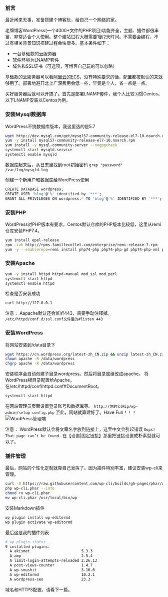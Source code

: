 ### 前言
最近闲来无事，准备搭建个博客玩，给自己一个网络的家。

老牌博客WordPress(一个4000+文件的PHP项目)功能齐全，主题、插件都很丰富，非常适合个人使用。整个建站过程大概需要1到2天时间。不需要会编程，不过有相关背景知识搭建过程会快很多。基本条件如下：

- 一台基础款的云服务器
- 软件环境为LNAMP套件
- 域名和SSL证书（可选项，写博客自己玩的可以忽略）

基础款的云服务器可以看[阿里云的ECS](https://www.aliyun.com/minisite/goods?source=5176.29345612&userCode=6em66axj "阿里云的ECS")，没有特殊要求的话，配置都按默认的来就够用了。部署地避开北上广深费用会低一些，毕竟是个人，省一点是一点。

买好服务器后就可以开搞了。首先是部署LNAMP套件，我个人比较习惯Centos，以下LNAMP安装以Centos为例。

### 安装Mysql数据库
WordPress不挑数据库版本，我这里选的是5.7
```bash
wget http://dev.mysql.com/get/mysql57-community-release-el7-10.noarch.rpm
yum -y install mysql57-community-release-el7-10.noarch.rpm
yum install -y mysql-community-server --nogpgcheck
systemctl start mysqld.service
systemctl enable mysqld
```

数据库起来后，从日志里找到root初始密码
`grep "password" /var/log/mysqld.log`

创建一个新用户和数据库给WordPress使用
```bash
CREATE DATABASE wordpress;
CREATE USER 'blog'@'%' identified by '***';
GRANT ALL PRIVILEGES ON wordpress.* TO 'blog'@'%' IDENTIFIED BY '***';
```

### 安装PHP
WordPress对PHP版本有要求，Centos默认仓库的PHP版本比较低，这里从remi仓库安装PHP7.4。
```bash
yum install epel-release
rpm -ivh http://rpms.famillecollet.com/enterprise/remi-release-7.rpm
yum -y --enablerepo=remi install php74-php php74-php-gd php74-php-xml php74-php-sockets php74-php-session php74-php-snmp php74-php-mysql
```

### 安装Apache
```bash
yum -y install httpd httpd-manual mod_ssl mod_perl
systemctl start httpd
systemctl enable httpd
```

检查是否安装成功
```bash
curl http://127.0.0.1
```

注意：
Aapache默认还会监听443，需要手动注释掉。
`/etc/httpd/conf.d/ssl.conf文件里的#listen 443`

### 安装WordPress
将网站安装到/data目录下
```bash
wget https://cn.wordpress.org/latest-zh_CN.zip && unzip latest-zh_CN.zip -d /data
chown apache -R /data/wordpress
chgrp apache -R /data/wordpress
```

安装程序会自动创建子目录wordpress。然后将目录属组改成apache。
将WordPress根目录配置给Apache，在/etc/httpd/conf/httpd.conf#DocumentRoot。
```bash
systemctl start httpd
```

在网站管理员页面设置登录账号和数据库等。
`http://你的公网ip/wp-admin/setup-config.php`
至此，网站就算建好了。Have Fun！！！
![WordPress管理端](https://ping666.com/wp-content/uploads/2024/08/welcome.png "WordPress管理端")

注意：
WordPress默认会将文章名字放到链接上，这里中文会引起错误
`Oops! That page can’t be found.`
在【设置|固定链接】那里把链接设置成朴素型就可以了。

### 插件管理
最后，网站的个性化定制就靠自己发挥了。因为插件特别丰富，建议安装wp-cli来管理。
```bash
curl -O https://raw.githubusercontent.com/wp-cli/builds/gh-pages/phar/wp-cli.phar
php wp-cli.phar --info
chmod +x wp-cli.phar
mv wp-cli.phar /usr/local/bin/wp
```

安装Markdown插件
```bash
wp plugin install wp-editormd
wp plugin activate wp-editormd
```

最后这是我的插件列表
```bash
# wp plugin status
9 installed plugins:
  A akismet                       5.3.3
  A amp                           2.5.4
  A limit-login-attempts-reloaded 2.26.13
  A post-views-counter            1.4.7
  A wp-smushit                    3.16.6
  A wp-editormd                   10.2.1
  A wordpress-seo                 23.3
```

域名和HTTPS配置，请看下一篇。
